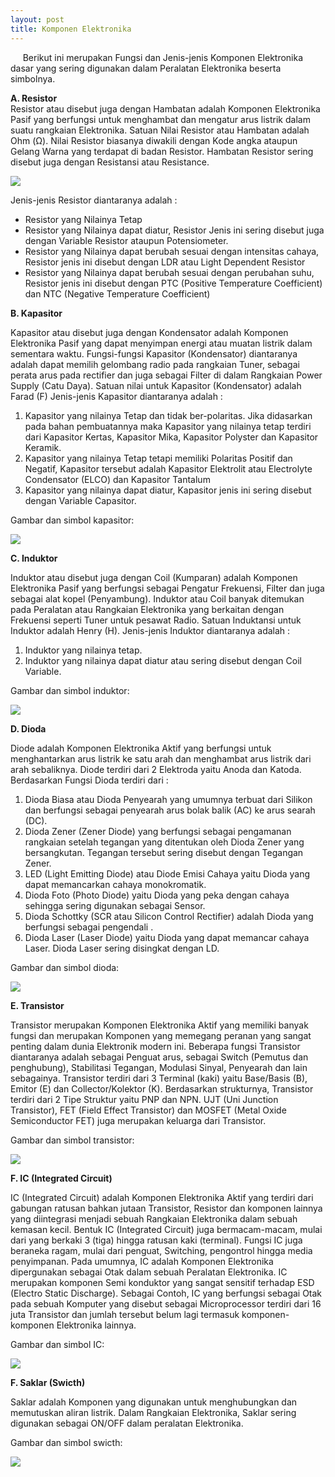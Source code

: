 ```yaml
---
layout: post
title: Komponen Elektronika
---
```


&nbsp;&nbsp;&nbsp;&nbsp; Berikut ini merupakan Fungsi dan Jenis-jenis Komponen Elektronika dasar yang sering digunakan dalam Peralatan Elektronika beserta simbolnya.

<b>A. Resistor</b> <br />
Resistor atau disebut juga dengan Hambatan adalah Komponen Elektronika Pasif yang berfungsi untuk menghambat dan mengatur arus listrik dalam suatu rangkaian Elektronika. Satuan Nilai Resistor atau Hambatan adalah Ohm (Ω). Nilai Resistor biasanya diwakili dengan Kode angka ataupun Gelang Warna yang terdapat di badan Resistor. Hambatan Resistor sering disebut juga dengan Resistansi atau Resistance.

<img src="http://1.bp.blogspot.com/-jK8zW7BQBOY/WCHomN79mxI/AAAAAAAAAEo/NV8o1ElJFpg3CKUuEfaQgq_9a8qNUdS1gCK4B/s1600/Resistor.png" />

Jenis-jenis Resistor diantaranya adalah :
- Resistor yang Nilainya Tetap
- Resistor yang Nilainya dapat diatur, Resistor Jenis ini sering disebut juga dengan Variable Resistor ataupun Potensiometer.
- Resistor yang Nilainya dapat berubah sesuai dengan intensitas cahaya, Resistor jenis ini disebut dengan LDR atau Light Dependent Resistor
- Resistor yang Nilainya dapat berubah sesuai dengan perubahan suhu, Resistor jenis ini disebut dengan PTC (Positive Temperature Coefficient) dan NTC (Negative Temperature Coefficient)

<b>B. Kapasitor</b> <br />

Kapasitor atau disebut juga dengan Kondensator adalah Komponen Elektronika Pasif yang dapat menyimpan energi atau muatan listrik dalam sementara waktu. Fungsi-fungsi Kapasitor (Kondensator) diantaranya adalah dapat memilih gelombang radio pada rangkaian Tuner, sebagai perata arus pada rectifier dan juga sebagai Filter di dalam Rangkaian Power Supply (Catu Daya). Satuan nilai untuk Kapasitor (Kondensator) adalah Farad (F)
Jenis-jenis Kapasitor diantaranya adalah :

1. Kapasitor yang nilainya Tetap dan tidak ber-polaritas. Jika didasarkan pada bahan pembuatannya maka Kapasitor yang nilainya tetap terdiri dari Kapasitor Kertas, Kapasitor Mika, Kapasitor Polyster dan Kapasitor Keramik.
2. Kapasitor yang nilainya Tetap tetapi memiliki Polaritas Positif dan Negatif, Kapasitor tersebut adalah Kapasitor Elektrolit atau Electrolyte Condensator (ELCO) dan Kapasitor Tantalum
3. Kapasitor yang nilainya dapat diatur, Kapasitor jenis ini sering disebut dengan Variable Capasitor.

Gambar dan simbol kapasitor:

<img src="http://3.bp.blogspot.com/-F6vnlcvRToc/WCHqHuhZo6I/AAAAAAAAAE0/tPHdnfTzwWsZBOd1abt4VenFEz6a2VPIACK4B/s1600/Kapasitor-Nilai-Tetap.jpg" />

<b>C. Induktor</b> <br />

Induktor atau disebut juga dengan Coil (Kumparan) adalah Komponen Elektronika Pasif yang berfungsi sebagai Pengatur Frekuensi, Filter dan juga sebagai alat kopel (Penyambung). Induktor atau Coil banyak ditemukan pada Peralatan atau Rangkaian Elektronika yang berkaitan dengan Frekuensi seperti Tuner untuk pesawat Radio. Satuan Induktansi untuk Induktor adalah Henry (H).
Jenis-jenis Induktor diantaranya adalah :

1. Induktor yang nilainya tetap.
2. Induktor yang nilainya dapat diatur atau sering disebut dengan Coil Variable.

Gambar dan simbol induktor:

<img src="http://3.bp.blogspot.com/-mCpFqZ2TKtw/WCHqypfNQ9I/AAAAAAAAAE8/P_9WhrfTaaUN1mvuXHT3JOlXswnxpYqEQCK4B/s1600/Induktor.jpg" />

<b>D. Dioda</b> <br />

Diode adalah Komponen Elektronika Aktif yang berfungsi untuk menghantarkan arus listrik ke satu arah dan menghambat arus listrik dari arah sebaliknya. Diode terdiri dari 2 Elektroda yaitu Anoda dan Katoda.
Berdasarkan Fungsi Dioda terdiri dari :

1. Dioda Biasa atau Dioda Penyearah yang umumnya terbuat dari Silikon dan berfungsi sebagai penyearah arus bolak balik (AC) ke arus searah (DC).
2. Dioda Zener (Zener Diode) yang berfungsi sebagai pengamanan rangkaian setelah tegangan yang ditentukan oleh Dioda Zener yang bersangkutan. Tegangan tersebut sering disebut dengan Tegangan Zener.
3. LED (Light Emitting Diode) atau Diode Emisi Cahaya yaitu Dioda yang dapat memancarkan cahaya monokromatik.
4. Dioda Foto (Photo Diode) yaitu Dioda yang peka dengan cahaya sehingga sering digunakan sebagai Sensor.
5. Dioda Schottky (SCR atau Silicon Control Rectifier) adalah Dioda yang berfungsi sebagai pengendali .
6. Dioda Laser (Laser Diode) yaitu Dioda yang dapat memancar cahaya Laser. Dioda Laser sering disingkat dengan LD.

Gambar dan simbol dioda:

<img src="http://1.bp.blogspot.com/-uL1OapDOtPg/WCHrWpTzVQI/AAAAAAAAAFE/ABbFrEwGumYR6Rdc_DxM2Oq_tqXmAJAWwCK4B/s1600/Simbol%2B%2526%2BGambar%2BDioda.jpg" />

<b>E. Transistor</b> <br />

Transistor merupakan Komponen Elektronika Aktif yang memiliki banyak fungsi dan merupakan Komponen yang memegang peranan yang sangat penting dalam dunia Elektronik modern ini. Beberapa fungsi Transistor diantaranya adalah sebagai Penguat arus, sebagai Switch (Pemutus dan penghubung), Stabilitasi Tegangan, Modulasi Sinyal, Penyearah dan lain sebagainya. Transistor terdiri dari 3 Terminal (kaki) yaitu Base/Basis (B), Emitor (E) dan Collector/Kolektor (K). Berdasarkan strukturnya, Transistor terdiri dari 2 Tipe Struktur yaitu PNP dan NPN. UJT (Uni Junction Transistor), FET (Field Effect Transistor) dan MOSFET (Metal Oxide Semiconductor FET) juga merupakan keluarga dari Transistor.

Gambar dan simbol transistor:

<img src="http://3.bp.blogspot.com/-02pak0N1QKY/WCHrnCh7JZI/AAAAAAAAAFM/F6IJbIaSE2QcLE-TA3-iwHKWRgehR2wjgCK4B/s1600/Gambar%2Bdan%2BSimbol%2BTransistor.png" />

<b>F. IC (Integrated Circuit)</b> <br />

IC (Integrated Circuit) adalah Komponen Elektronika Aktif yang terdiri dari gabungan ratusan bahkan jutaan Transistor, Resistor dan komponen lainnya yang diintegrasi menjadi sebuah Rangkaian Elektronika dalam sebuah kemasan kecil. Bentuk IC (Integrated Circuit) juga bermacam-macam, mulai dari yang berkaki 3 (tiga) hingga ratusan kaki (terminal). Fungsi IC juga beraneka ragam, mulai dari penguat, Switching, pengontrol hingga media penyimpanan. Pada umumnya, IC adalah Komponen Elektronika dipergunakan sebagai Otak dalam sebuah Peralatan Elektronika. IC merupakan komponen Semi konduktor yang sangat sensitif terhadap ESD (Electro Static Discharge).
Sebagai Contoh, IC yang berfungsi sebagai Otak pada sebuah Komputer yang disebut sebagai Microprocessor terdiri dari 16 juta Transistor dan jumlah tersebut belum lagi termasuk komponen-komponen Elektronika lainnya.

Gambar dan simbol IC:

<img src="http://3.bp.blogspot.com/-hq2P2igcFB0/WCHr6AwP8FI/AAAAAAAAAFU/q_T77fZkAJc_DnmqXZWOddf8fVUtn-fPACK4B/s1600/gambar%2Bic.png" />

<b>F. Saklar (Swicth)</b> <br />

Saklar adalah Komponen yang digunakan untuk menghubungkan dan memutuskan aliran listrik. Dalam Rangkaian Elektronika, Saklar sering digunakan sebagai ON/OFF dalam peralatan Elektronika.

Gambar dan simbol swicth: 

<img src="http://2.bp.blogspot.com/-l8lbbO1gJNg/WCHsIWnllfI/AAAAAAAAAFc/kwmrQhNEwI8t-X7tusxpLQGRChshQc3PwCK4B/s1600/Bentuk-Dan-Simbol-Saklar.jpg" />

